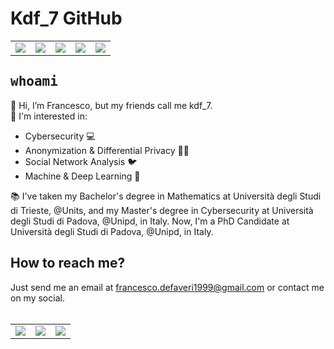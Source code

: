 <!DOCTYPE html>
<html>
  <body>
    <h1> Kdf_7 GitHub </h1>
    <table cellspacing="0" cellpadding="0">
      <tr>
      <td> <img align="center" src="https://img.shields.io/badge/Huawei-FF0000?style=for-the-badge&logo=huawei&logoColor=white" /> </td>
      <td> <img align="center" src="https://img.shields.io/badge/GNU%20Bash-4EAA25?style=for-the-badge&logo=GNU%20Bash&logoColor=white" /> </td>
      <td> <img align="center" src="https://img.shields.io/badge/Ubuntu-E95420?style=for-the-badge&logo=ubuntu&logoColor=white" /> </td>
      <td> <img align="center" src="https://img.shields.io/badge/Python-FFD43B?style=for-the-badge&logo=python&logoColor=blue"/> </td>
      <td> <img align="center" src="https://img.shields.io/badge/LaTeX-47A141?style=for-the-badge&logo=LaTeX&logoColor=white" /> </td>
      </tr>
  </table>
    <h2><tt>whoami</tt></h2>
  👋 Hi, I’m Francesco, but my friends call me kdf_7.
    <br>
    👀 I'm interested in:
    <ul>
      <li>Cybersecurity 💻</li>  
      <li>Anonymization & Differential Privacy 👨‍💻</li>
      <li>Social Network Analysis 🐦</li>
      <li>Machine & Deep Learning 📖</li>
    </ul>
    📚 I've taken my Bachelor's degree in Mathematics at Università degli Studi di Trieste, @Units, and my Master's degree in Cybersecurity at Università degli Studi di Padova, @Unipd, in Italy. Now, I'm a PhD Candidate at Università degli Studi di Padova, @Unipd, in Italy.
    <h2> How to reach me? </h2>
    Just send me an email at <a href="mailto: francesco.defaveri1999@gmail.com"> francesco.defaveri1999@gmail.com</a> or contact me on my social.
    <br>
    <br>
    <table cellspacing="0" cellpadding="0">
      <tr>
        <td> <a href="https://twitter.com/Kekkodf7"> <img align="center" src="https://img.shields.io/badge/Twitter-1DA1F2?style=for-the-badge&logo=twitter&logoColor=white" /> </a> </td>
        <td> <a href="https://instagram.com/kdf_7"> <img align="center" src="https://img.shields.io/badge/Instagram-E4405F?style=for-the-badge&logo=instagram&logoColor=white" />  </a> </td>
        <td> <a href="https://www.linkedin.com/in/francesco-l-de-faveri-028a911bb"> <img align="center" src="https://img.shields.io/badge/LinkedIn-0077B5?style=for-the-badge&logo=linkedin&logoColor=white" /> </a> </td>
      </tr>
    </table>
</body>
</html>
